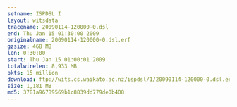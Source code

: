 ```yaml
---
setname: ISPDSL I
layout: witsdata
tracename: 20090114-120000-0.dsl
end: Thu Jan 15 01:30:00 2009
originalname: 20090114-120000-0.dsl.erf
gzsize: 468 MB
len: 0:30:00
start: Thu Jan 15 01:00:01 2009
totalwirelen: 8,933 MB
pkts: 15 million
download: ftp://wits.cs.waikato.ac.nz/ispdsl/1/20090114-120000-0.dsl.erf.gz
size: 1,181 MB
md5: 3781a96789569b1c8839dd779de0b408
---
```

